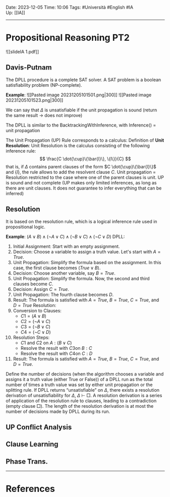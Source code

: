 Date: 2023-12-05
Time: 10:06
Tags: #Università #English #IA  
Up: [[IA]]

---
# Propositional Reasoning PT2


![[slideIA 1.pdf]]

## Davis-Putnam

The DPLL procedure is a complete SAT solver. A SAT problem is a boolean satisfiability problem (NP-complete).

**Example**:
![[Pasted image 20231205101501.png|300]] ![[Pasted image 20231205101523.png|300]]

We can say that $\Delta$ is unsatisfiable if the unit propagation is sound (return the same result -> does not improve)

The DPLL is similar to the BacktrackingWithInference, with Inference() = unit propagation

The Unit Propagation (UP) Rule corresponds to a calculus:
Definition of **Unit Resolution**:
Unit Resolution is the calculus consisting of the following inference rule:
$$
\frac{C \dot{\cup}\{\bar{l}\}, \{l\}}{C}
$$
that is, if $\Delta$ contains parent clauses of the form $C \dot{\cup}\{\bar{l}\}$ and $\{l\}$, the rule allows to add the resolvent clause $C$.
Unit propagation = Resolution restricted to the case where one of the parent clauses is unit.
UP is sound and not complete (UP makes only limited inferences, as long as there are unit clauses. It does not guarantee to infer everything that can be inferred)

## Resolution

It is based on the resolution rule, which is a logical inference rule used in propositional logic.

**Example**:
$(A∨B)∧(¬A∨C)∧(¬B∨C)∧(¬C∨D)$
DPLL:
1. Initial Assignment: Start with an empty assignment.
2. Decision: Choose a variable to assign a truth value. Let's start with $A=True$.
3. Unit Propagation: Simplify the formula based on the assignment. In this case, the first clause becomes $(True∨B)$.
4. Decision: Choose another variable, say $B=True$.
5. Unit Propagation: Simplify the formula. Now, the second and third clauses become $C$.
6. Decision: Assign $C=True$.
7. Unit Propagation: The fourth clause becomes $D$.
8. Result: The formula is satisfied with $A=True$, $B=True$, $C=True$, and $D=True$
Resolution:
1. Conversion to Clauses:
    - $C1​=(A∨B)$
    - $C2​=(¬A∨C)$
    - $C3​=(¬B∨C)$
    - $C4​=(¬C∨D)$
2. Resolution Steps:
    - $C1$​ and $C2$​ on $A: (B∨C)$
    - Resolve the result with $C3$​ on $B: C$
    - Resolve the result with $C4​$ on $C: D$
3. Result: The formula is satisfied with $A=True$, $B=True$, $C=True$, and $D=True$.

Define the number of decisions (when the algorithm chooses a variable and assigns it a truth value (either True or False)) of a DPLL run as the total number of times a truth value was set by either unit propagation or the splitting rule. 
If DPLL returns “unsatisfiable” on $\Delta$, there exists a resolution derivation of unsatisfiability for $\Delta$, $\Delta$ $\vdash$ $\Box$. A resolution derivation is a series of application of the resolution rule to clauses, leading to a contradiction (empty clause $\Box$). The length of the resolution derivation is at most the number of decisions made by DPLL during its run.

## UP Conflict Analysis



## Clause Learning



## Phase Trans.



---
# References
